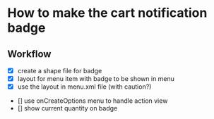# How to make the cart notification badge

## Workflow

- [x] create a shape file for badge
- [x] layout for menu item with badge to be shown in menu
- [x] use the layout in menu.xml file (with caution?)
- [] use onCreateOptions menu to handle action view
- [] show current quantity on badge